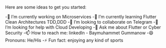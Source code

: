
Here are some ideas to get you started:

-🔭 I’m currently working on Microservices
-🌱 I’m currently learning Flutter Clean Architectures TDD,DDD
-👯 I’m looking to collaborate on Telegram
-🤔 I’m looking for help with Cloud Developing
-💬 Ask me about Flutter or Cyber Security
-📫 How to reach me: linkedIn - Baymuhammet Gummanow
-😄 Pronouns: He/His
-⚡ Fun fact: enjoying any kind of sports

